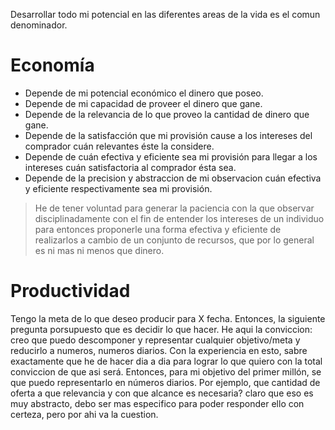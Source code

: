 Desarrollar todo mi potencial en las diferentes areas de la vida es el comun denominador.

# Economía
- Depende de mi potencial económico el dinero que poseo.
- Depende de mi capacidad de proveer el dinero que gane.
- Depende de la relevancia de lo que proveo la cantidad de dinero que gane. 
- Depende de la satisfacción que mi provisión cause a los intereses del comprador cuán relevantes éste la considere.
- Depende de cuán efectiva y eficiente sea mi provisión para llegar a los intereses cuán satisfactoria al comprador ésta sea. 
- Depende de la precision y abstraccion de mi observacion cuán efectiva y eficiente respectivamente sea mi provisión.

> He de tener voluntad para generar la paciencia con la que observar disciplinadamente con el fin de entender los intereses de un individuo para entonces proponerle una forma efectiva y eficiente de realizarlos a cambio de un conjunto de recursos, que por lo general es ni mas ni menos que dinero. 

# Productividad
Tengo la meta de lo que deseo producir para X fecha. Entonces, la siguiente pregunta porsupuesto que es decidir lo que hacer. He aqui la conviccion: creo que puedo descomponer y representar cualquier objetivo/meta y reducirlo a numeros, numeros diarios. Con la experiencia en esto, sabre exactamente que he de hacer dia a dia para lograr lo que quiero con la total conviccion de que asi será. Entonces, para mi objetivo del primer millón, se que puedo representarlo en números diarios. Por ejemplo, que cantidad de oferta a que relevancia y con que alcance es necesaria? claro que eso es muy abstracto, debo ser mas especifico para poder responder ello con certeza, pero por ahi va la cuestion. 
